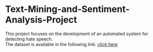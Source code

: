 # Text-Mining-and-Sentiment-Analysis-Project
This project focuses on the development of an automated system for detecting hate speech.<br>
The dataset is available in the following link: [click here](https://github.com/Vicomtech/hate-speech-dataset)
